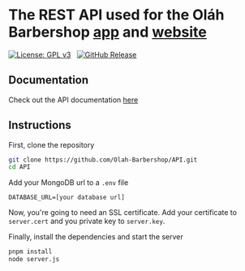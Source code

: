 # The REST API used for the Oláh Barbershop [app](https://github.com/Olah-Barbershop/app) and [website](https://github.com/Olah-Barbershop/website)

[![License: GPL v3](https://img.shields.io/badge/License-GPLv3-blue.svg)](https://www.gnu.org/licenses/gpl-3.0) &nbsp;
[![GitHub Release](https://img.shields.io/github/v/release/Olah-Barbershop/API)](https://github.com/Olah-Barbershop/API/releases/latest)

## Documentation
Check out the API documentation [here](DOCUMENTATION.md)

## Instructions
First, clone the repository
```sh
git clone https://github.com/Olah-Barbershop/API.git
cd API
```
Add your MongoDB url to a `.env` file
```env
DATABASE_URL=[your database url]
```
Now, you're going to need an SSL certificate. Add your certificate to `server.cert` and you private key to `server.key`.

Finally, install the dependencies and start the server
```sh
pnpm install
node server.js
```
